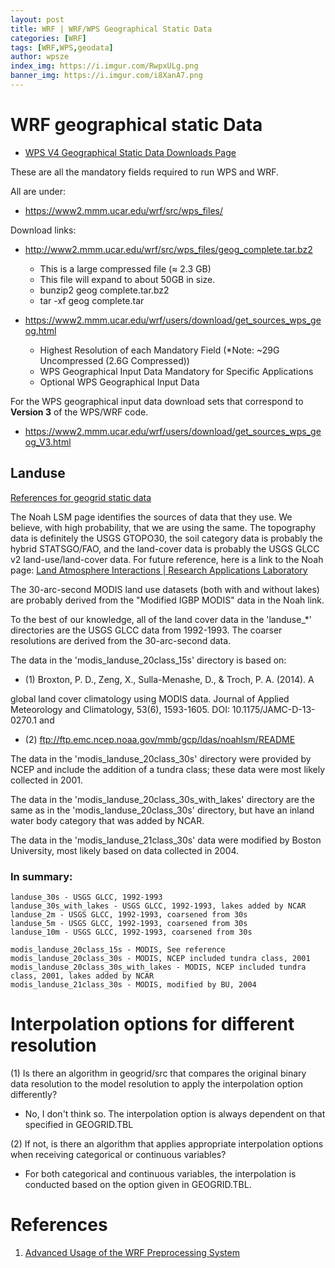 ```yaml
---
layout: post
title: WRF | WRF/WPS Geographical Static Data
categories: [WRF]
tags: [WRF,WPS,geodata]
author: wpsze
index_img: https://i.imgur.com/RwpxULg.png
banner_img: https://i.imgur.com/i8XanA7.png
---
```


# WRF geographical static Data

- [WPS V4 Geographical Static Data Downloads Page](https://www2.mmm.ucar.edu/wrf/users/download/get_sources_wps_geog.html)

These are all the mandatory fields required to run WPS and WRF.

All are under:

- <https://www2.mmm.ucar.edu/wrf/src/wps_files/>

Download links:

- <http://www2.mmm.ucar.edu/wrf/src/wps_files/geog_complete.tar.bz2>
  - This is a large compressed file (≈ 2.3 GB)
  - This file will expand to about 50GB in size.
  - bunzip2 geog complete.tar.bz2
  - tar -xf geog complete.tar

- <https://www2.mmm.ucar.edu/wrf/users/download/get_sources_wps_geog.html>
  - Highest Resolution of each Mandatory Field (*Note: ~29G Uncompressed (2.6G Compressed))
  - WPS Geographical Input Data Mandatory for Specific Applications
  - Optional WPS Geographical Input Data

For the WPS geographical input data download sets that correspond to **Version 3** of the WPS/WRF code.

- <https://www2.mmm.ucar.edu/wrf/users/download/get_sources_wps_geog_V3.html>

## Landuse

[References for geogrid static data](https://forum.mmm.ucar.edu/threads/references-for-geogrid-static-data.168/)

The Noah LSM page identifies the sources of data that they use. We believe, with high probability, that we are using the same. The topography data is definitely the USGS GTOPO30, the soil category data is probably the hybrid STATSGO/FAO, and the land-cover data is probably the USGS GLCC v2 land-use/land-cover data. For future reference, here is a link to the Noah page: [Land Atmosphere Interactions | Research Applications Laboratory](http://www.ral.ucar.edu/research/land/technology/lsm.php)

The 30-arc-second MODIS land use datasets (both with and without lakes) are probably derived from the "Modified IGBP MODIS" data in the Noah link.

To the best of our knowledge, all of the land cover data in the 'landuse_*' directories are the USGS GLCC data from 1992-1993. The coarser resolutions are derived from the 30-arc-second data.

The data in the 'modis_landuse_20class_15s' directory is based on:

- (1) Broxton, P. D., Zeng, X., Sulla-Menashe, D., & Troch, P. A. (2014). A 

global land cover climatology using MODIS data. Journal of Applied Meteorology and Climatology, 53(6), 1593-1605. DOI: 10.1175/JAMC-D-13-0270.1
and

- (2) ftp://ftp.emc.ncep.noaa.gov/mmb/gcp/ldas/noahlsm/README

The data in the 'modis_landuse_20class_30s' directory were provided by NCEP and include the addition of a tundra class; these data were most likely collected in 2001.

The data in the 'modis_landuse_20class_30s_with_lakes' directory are the same as in the 'modis_landuse_20class_30s' directory, but have an inland water body category that was added by NCAR.

The data in the 'modis_landuse_21class_30s' data were modified by Boston University, most likely based on data collected in 2004.

### In summary:

```
landuse_30s - USGS GLCC, 1992-1993
landuse_30s_with_lakes - USGS GLCC, 1992-1993, lakes added by NCAR
landuse_2m - USGS GLCC, 1992-1993, coarsened from 30s
landuse_5m - USGS GLCC, 1992-1993, coarsened from 30s
landuse_10m - USGS GLCC, 1992-1993, coarsened from 30s

modis_landuse_20class_15s - MODIS, See reference
modis_landuse_20class_30s - MODIS, NCEP included tundra class, 2001
modis_landuse_20class_30s_with_lakes - MODIS, NCEP included tundra class, 2001, lakes added by NCAR
modis_landuse_21class_30s - MODIS, modified by BU, 2004
```

# Interpolation options for different resolution

(1) Is there an algorithm in geogrid/src that compares the original binary data resolution to the model resolution to apply the interpolation option differently?

-  No, I don't think so. The interpolation option is always dependent on that specified in GEOGRID.TBL

(2) If not, is there an algorithm that applies appropriate interpolation options when receiving categorical or continuous variables?

- For both categorical and continuous variables, the interpolation is conducted based on the option given in GEOGRID.TBL.

# References

1. [Advanced Usage of the WRF Preprocessing System](https://www2.mmm.ucar.edu/wrf/users/tutorial/presentation_pdfs/202101/duda_wps_advanced.pdf)

